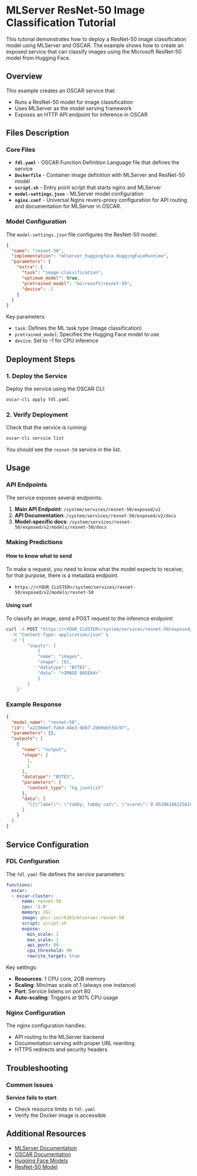 # MLServer ResNet-50 Image Classification Tutorial

This tutorial demonstrates how to deploy a ResNet-50 image classification model using MLServer and OSCAR. The example shows how to create an exposed service that can classify images using the Microsoft ResNet-50 model from Hugging Face.

## Overview

This example creates an OSCAR service that:
- Runs a ResNet-50 model for image classification
- Uses MLServer as the model serving framework
- Exposes an HTTP API endpoint for inference in OSCAR

## Files Description

### Core Files

- **`fdl.yaml`** - OSCAR Function Definition Language file that defines the service
- **`Dockerfile`** - Container image definition with MLServer and ResNet-50 model
- **`script.sh`** - Entry point script that starts nginx and MLServer
- **`model-settings.json`** - MLServer model configuration
- **`nginx.conf`** - Universal Nginx revers-proxy configuration for API routing and documentation for MLServer in OSCAR.

### Model Configuration

The `model-settings.json` file configures the ResNet-50 model:

```json
{
  "name": "resnet-50",
  "implementation": "mlserver_huggingface.HuggingFaceRuntime",
  "parameters": {
    "extra": {
      "task": "image-classification",
      "optimum_model": true,
      "pretrained_model": "microsoft/resnet-50",
      "device": -1
    }
  }
}
```

Key parameters:
- `task`: Defines the ML task type (image classification)
- `pretrained_model`: Specifies the Hugging Face model to use
- `device`: Set to -1 for CPU inference

## Deployment Steps

### 1. Deploy the Service

Deploy the service using the OSCAR CLI:

```bash
oscar-cli apply fdl.yaml
```

### 2. Verify Deployment

Check that the service is running:

```bash
oscar-cli service list
```

You should see the `resnet-50` service in the list.

## Usage

### API Endpoints

The service exposes several endpoints:

1. **Main API Endpoint**: `/system/services/resnet-50/exposed/v2`
2. **API Documentation**: `/system/services/resnet-50/exposed/v2/docs`
3. **Model-specific docs**: `/system/services/resnet-50/exposed/v2/models/resnet-50/docs`

### Making Predictions

#### How to know what to send

To make a request, you need to know what the model expects to receive; for that purpose, there is a metadata endpoint.  
- `https://<YOUR_CLUSTER>/system/services/resnet-50/exposed/v2/models/resnet-50`

#### Using curl

To classify an image, send a POST request to the inference endpoint:

```bash
curl -X POST "https://<YOUR_CLUSTER>/system/services/resnet-50/exposed/v2/models/resnet-50/infer" \
  -H "Content-Type: application/json" \
  -d '{
        "inputs": [
            {
            "name": "images",
            "shape": [0],
            "datatype": "BYTES",
            "data": "<IMAGE BASE64>"
            }
        ]
    }'
```

### Example Response

```json
{
  "model_name": "resnet-50",
  "id": "a22304ef-fa6d-44e3-9d87-2b69eb5fdc97",
  "parameters": {},
  "outputs": [
    {
      "name": "output",
      "shape": [
        1,
        1
      ],
      "datatype": "BYTES",
      "parameters": {
        "content_type": "hg_jsonlist"
      },
      "data": [
        "[{\"label\": \"tabby, tabby cat\", \"score\": 0.8528618812561035}, {\"label\": \"Egyptian cat\", \"score\": 0.07394339144229889}, {\"label\": \"tiger cat\", \"score\": 0.054769568145275116}, {\"label\": \"lynx, catamount\", \"score\": 0.0045639281161129475}, {\"label\": \"space heater\", \"score\": 0.00020687644428107888}]"
      ]
    }
  ]
}
```

## Service Configuration

### FDL Configuration

The `fdl.yaml` file defines the service parameters:

```yaml
functions:
  oscar:
  - oscar-cluster:
      name: resnet-50
      cpu: '1.0'
      memory: 2Gi
      image: ghcr.io/rk181/mlserver:resnet-50
      script: script.sh
      expose:
        min_scale: 1
        max_scale: 1
        api_port: 80
        cpu_threshold: 90
        rewrite_target: true
```

Key settings:
- **Resources**: 1 CPU core, 2GB memory
- **Scaling**: Min/max scale of 1 (always one instance)
- **Port**: Service listens on port 80
- **Auto-scaling**: Triggers at 90% CPU usage

### Nginx Configuration

The nginx configuration handles:
- API routing to the MLServer backend
- Documentation serving with proper URL rewriting
- HTTPS redirects and security headers

## Troubleshooting

### Common Issues

**Service fails to start**:
- Check resource limits in `fdl.yaml`
- Verify the Docker image is accessible

## Additional Resources

- [MLServer Documentation](https://mlserver.readthedocs.io/)
- [OSCAR Documentation](https://oscar.readthedocs.io/)
- [Hugging Face Models](https://huggingface.co/models)
- [ResNet-50 Model](https://huggingface.co/microsoft/resnet-50)
